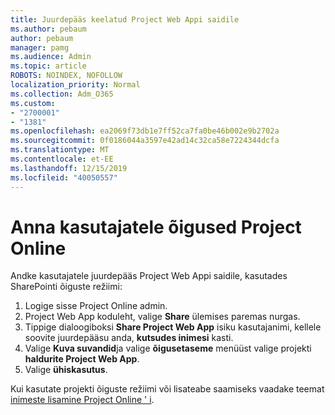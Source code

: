 ```yaml
---
title: Juurdepääs keelatud Project Web Appi saidile
ms.author: pebaum
author: pebaum
manager: pamg
ms.audience: Admin
ms.topic: article
ROBOTS: NOINDEX, NOFOLLOW
localization_priority: Normal
ms.collection: Adm_O365
ms.custom:
- "2700001"
- "1381"
ms.openlocfilehash: ea2069f73db1e7ff52ca7fa0be46b002e9b2702a
ms.sourcegitcommit: 0f0186044a3597e42ad14c32ca58e7224344dcfa
ms.translationtype: MT
ms.contentlocale: et-EE
ms.lasthandoff: 12/15/2019
ms.locfileid: "40050557"
---
```

# <a name="give-users-permissions-in-project-online"></a>Anna kasutajatele õigused Project Online

Andke kasutajatele juurdepääs Project Web Appi saidile, kasutades SharePointi õiguste režiimi:

1. Logige sisse Project Online admin.
2. Project Web App koduleht, valige **Share** ülemises paremas nurgas.
3. Tippige dialoogiboksi **Share Project Web App** isiku kasutajanimi, kellele soovite juurdepääsu anda, **kutsudes inimesi** kasti.
4. Valige **Kuva suvandid**ja valige **õigusetaseme** menüüst valige projekti **haldurite Project Web App**.
5. Valige **ühiskasutus**.

Kui kasutate projekti õiguste režiimi või lisateabe saamiseks vaadake teemat [inimeste lisamine Project Online ' i](https://docs.microsoft.com/projectonline/step-2-add-people-to-project-online).
